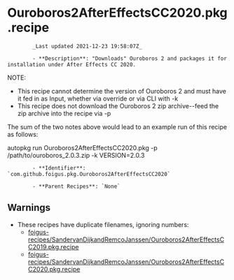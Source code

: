 # Ouroboros2AfterEffectsCC2020.pkg.recipe

            _Last updated 2021-12-23 19:58:07Z_

            - **Description**: "Downloads" Ouroboros 2 and packages it for installation under After Effects CC 2020.

NOTE:
- This recipe cannot determine the version of Ouroboros 2 and must have it fed in as Input, whether via override or via CLI with -k
- This recipe does not download the Ouroboros 2 zip archive--feed the zip archive into the recipe via -p

The sum of the two notes above would lead to an example run of this recipe as follows:

autopkg run Ouroboros2AfterEffectsCC2020.pkg -p /path/to/ouroboros_2.0.3.zip -k VERSION=2.0.3

            - **Identifier**: `com.github.foigus.pkg.Ouroboros2AfterEffectsCC2020`

            - **Parent Recipes**: `None`

## Warnings

- These recipes have duplicate filenames, ignoring numbers:
    - [foigus-recipes/SandervanDijkandRemcoJanssen/Ouroboros2AfterEffectsCC2019.pkg.recipe](/autopkg-dupe-tracker/foigus-recipes/SandervanDijkandRemcoJanssen/Ouroboros2AfterEffectsCC2019.pkg.recipe)
    - [foigus-recipes/SandervanDijkandRemcoJanssen/Ouroboros2AfterEffectsCC2020.pkg.recipe](/autopkg-dupe-tracker/foigus-recipes/SandervanDijkandRemcoJanssen/Ouroboros2AfterEffectsCC2020.pkg.recipe)